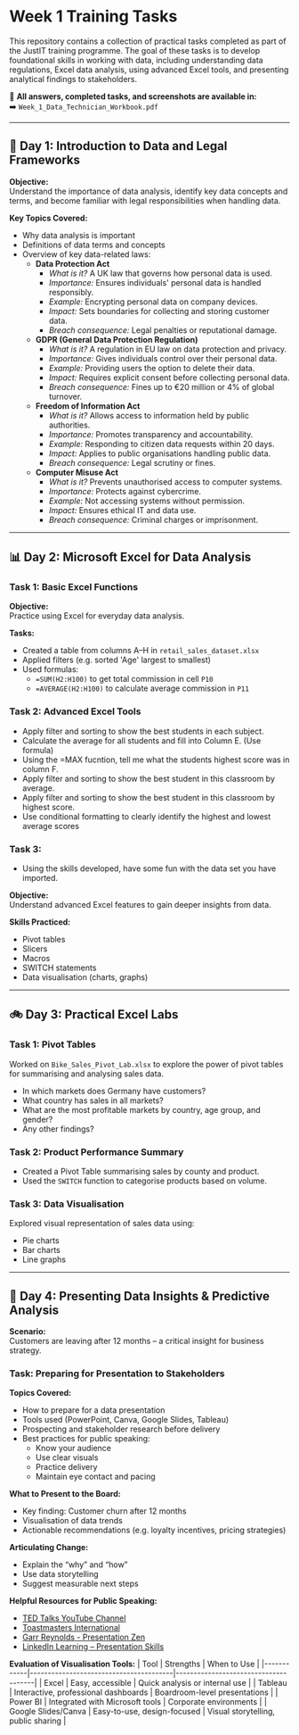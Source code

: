 # Week 1 Training Tasks

This repository contains a collection of practical tasks completed as part of the JustIT training programme. The goal of these tasks is to develop foundational skills in working with data, including understanding data regulations, Excel data analysis, using advanced Excel tools, and presenting analytical findings to stakeholders.

📄 **All answers, completed tasks, and screenshots are available in:**  
➡️ `Week_1_Data_Technician_Workbook.pdf`

---

## 📌 Day 1: Introduction to Data and Legal Frameworks

**Objective:**  
Understand the importance of data analysis, identify key data concepts and terms, and become familiar with legal responsibilities when handling data.

**Key Topics Covered:**
- Why data analysis is important
- Definitions of data terms and concepts
- Overview of key data-related laws:
  - **Data Protection Act**
    - *What is it?* A UK law that governs how personal data is used.
    - *Importance:* Ensures individuals' personal data is handled responsibly.
    - *Example:* Encrypting personal data on company devices.
    - *Impact:* Sets boundaries for collecting and storing customer data.
    - *Breach consequence:* Legal penalties or reputational damage.
  - **GDPR (General Data Protection Regulation)**
    - *What is it?* A regulation in EU law on data protection and privacy.
    - *Importance:* Gives individuals control over their personal data.
    - *Example:* Providing users the option to delete their data.
    - *Impact:* Requires explicit consent before collecting personal data.
    - *Breach consequence:* Fines up to €20 million or 4% of global turnover.
  - **Freedom of Information Act**
    - *What is it?* Allows access to information held by public authorities.
    - *Importance:* Promotes transparency and accountability.
    - *Example:* Responding to citizen data requests within 20 days.
    - *Impact:* Applies to public organisations handling public data.
    - *Breach consequence:* Legal scrutiny or fines.
  - **Computer Misuse Act**
    - *What is it?* Prevents unauthorised access to computer systems.
    - *Importance:* Protects against cybercrime.
    - *Example:* Not accessing systems without permission.
    - *Impact:* Ensures ethical IT and data use.
    - *Breach consequence:* Criminal charges or imprisonment.

---

## 📊 Day 2: Microsoft Excel for Data Analysis

### Task 1: Basic Excel Functions

**Objective:**  
Practice using Excel for everyday data analysis.

**Tasks:**
- Created a table from columns A–H in `retail_sales_dataset.xlsx`
- Applied filters (e.g. sorted 'Age' largest to smallest)
- Used formulas:
  - `=SUM(H2:H100)` to get total commission in cell `P10`
  - `=AVERAGE(H2:H100)` to calculate average commission in `P11`

### Task 2: Advanced Excel Tools
- Apply filter and sorting to show the best students in each subject.
- Calculate the average for all students and fill into Column E. (Use formula)
- Using the =MAX fucntion, tell me what the students highest score was in column F.
- Apply filter and sorting to show the best student in this classroom by average.
- Apply filter and sorting to show the best student in this classroom by highest score.
- Use conditional formatting to clearly identify the highest and lowest average scores

### Task 3:
- Using the skills developed, have some fun with the data set you have imported.

**Objective:**  
Understand advanced Excel features to gain deeper insights from data.

**Skills Practiced:**
- Pivot tables
- Slicers
- Macros
- SWITCH statements
- Data visualisation (charts, graphs)

---
## 🚲 Day 3: Practical Excel Labs

### Task 1: Pivot Tables

Worked on `Bike_Sales_Pivot_Lab.xlsx` to explore the power of pivot tables for summarising and analysing sales data.
- In which markets does Germany have customers?
- What country has sales in all markets?
- What are the most profitable markets by country, age group, and gender?
- Any other findings? 

### Task 2: Product Performance Summary

- Created a Pivot Table summarising sales by county and product.
- Used the `SWITCH` function to categorise products based on volume.

### Task 3: Data Visualisation

Explored visual representation of sales data using:
- Pie charts
- Bar charts
- Line graphs

---

## 🧠 Day 4: Presenting Data Insights & Predictive Analysis

**Scenario:**  
Customers are leaving after 12 months – a critical insight for business strategy.

### Task: Preparing for Presentation to Stakeholders

**Topics Covered:**
- How to prepare for a data presentation
- Tools used (PowerPoint, Canva, Google Slides, Tableau)
- Prospecting and stakeholder research before delivery
- Best practices for public speaking:
  - Know your audience
  - Use clear visuals
  - Practice delivery
  - Maintain eye contact and pacing

**What to Present to the Board:**
- Key finding: Customer churn after 12 months
- Visualisation of data trends
- Actionable recommendations (e.g. loyalty incentives, pricing strategies)

**Articulating Change:**
- Explain the “why” and “how”
- Use data storytelling
- Suggest measurable next steps

**Helpful Resources for Public Speaking:**
- [TED Talks YouTube Channel](https://www.youtube.com/user/TEDtalksDirector)
- [Toastmasters International](https://www.toastmasters.org/)
- [Garr Reynolds - Presentation Zen](https://www.presentationzen.com/)
- [LinkedIn Learning – Presentation Skills](https://www.linkedin.com/learning)

**Evaluation of Visualisation Tools:**
| Tool       | Strengths                             | When to Use                          |
|------------|----------------------------------------|--------------------------------------|
| Excel      | Easy, accessible                       | Quick analysis or internal use       |
| Tableau    | Interactive, professional dashboards   | Boardroom-level presentations        |
| Power BI   | Integrated with Microsoft tools        | Corporate environments               |
| Google Slides/Canva | Easy-to-use, design-focused | Visual storytelling, public sharing  |

